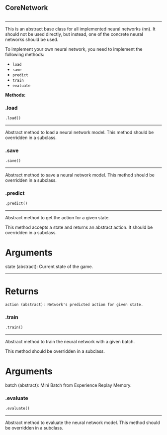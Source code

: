 #


## CoreNetwork
```python 

```


---
This is an abstract base class for all implemented neural networks (nn).
It should not be used directly, but instead, one of the concrete neural networks should be used.

To implement your own neural network, you need to implement the following methods:
- `load`
- `save`
- `predict`
- `train`
- `evaluate`


**Methods:**


### .load
```python
.load()
```

---
Abstract method to load a neural network model.
This method should be overridden in a subclass.

### .save
```python
.save()
```

---
Abstract method to save a neural network model.
This method should be overridden in a subclass.

### .predict
```python
.predict()
```

---
Abstract method to get the action for a given state.

This method accepts a state and returns an abstract action.
It should be overridden in a subclass.

# Arguments
state (abstract): Current state of the game.

---
# Returns
    action (abstract): Network's predicted action for given state.

### .train
```python
.train()
```

---
Abstract method to train the neural network with a given batch.

This method should be overridden in a subclass.

# Arguments
batch (abstract): Mini Batch from Experience Replay Memory.

### .evaluate
```python
.evaluate()
```

---
Abstract method to evaluate the neural network model.
This method should be overridden in a subclass.
